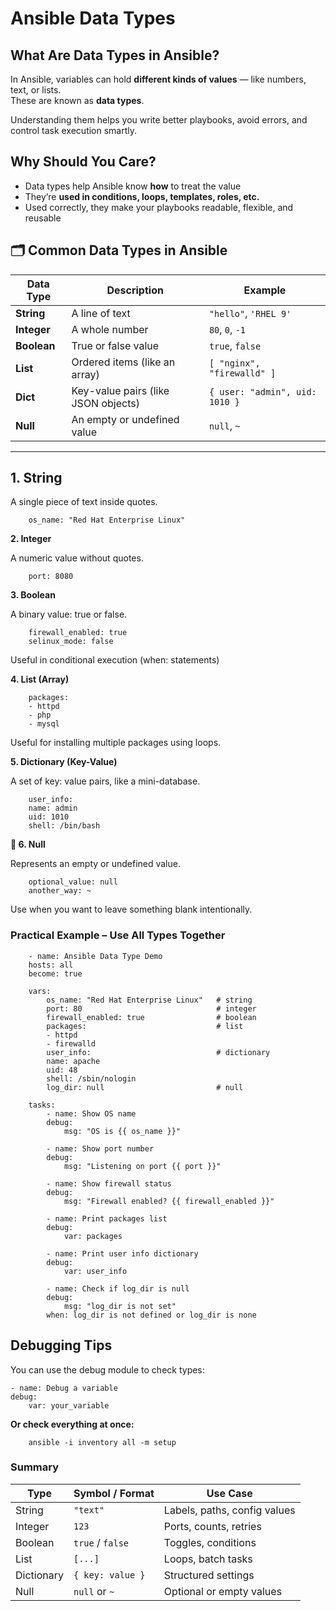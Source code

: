 # Ansible Data Types 

## What Are Data Types in Ansible?

In Ansible, variables can hold **different kinds of values** — like numbers, text, or lists.  
These are known as **data types**.

Understanding them helps you write better playbooks, avoid errors, and control task execution smartly.


## Why Should You Care?

- Data types help Ansible know **how** to treat the value  
- They’re **used in conditions, loops, templates, roles, etc.**  
- Used correctly, they make your playbooks readable, flexible, and reusable


## 🗂️ Common Data Types in Ansible

| Data Type   |       Description                    |         Example                  |
|-------------|--------------------------------------|----------------------------------|
| **String**  | A line of text                       | `"hello"`, `'RHEL 9'`            |
| **Integer** | A whole number                       | `80`, `0`, `-1`                  |
| **Boolean** | True or false value                  | `true`, `false`                  |
| **List**    | Ordered items (like an array)        | `[ "nginx", "firewalld" ]`       |
| **Dict**    | Key-value pairs (like JSON objects)  | `{ user: "admin", uid: 1010 }`   |
| **Null**    | An empty or undefined value          | `null`, `~`                      |

---

## 1. String

 A single piece of text inside quotes.


        os_name: "Red Hat Enterprise Linux"

**2. Integer**   

A numeric value without quotes.

        port: 8080

 **3. Boolean**

 A binary value: true or false.

        firewall_enabled: true
        selinux_mode: false

Useful in conditional execution (when: statements)

**4. List (Array)**

        packages:
        - httpd
        - php
        - mysql

Useful for installing multiple packages using loops.


**5. Dictionary (Key-Value)**

A set of key: value pairs, like a mini-database.

        user_info:
        name: admin
        uid: 1010
        shell: /bin/bash




**🚫 6. Null**

Represents an empty or undefined value.

        optional_value: null
        another_way: ~


Use when you want to leave something blank intentionally.


### Practical Example – Use All Types Together

        - name: Ansible Data Type Demo
        hosts: all
        become: true

        vars:
            os_name: "Red Hat Enterprise Linux"   # string
            port: 80                              # integer
            firewall_enabled: true                # boolean
            packages:                             # list
            - httpd
            - firewalld
            user_info:                            # dictionary
            name: apache
            uid: 48
            shell: /sbin/nologin
            log_dir: null                         # null

        tasks:
            - name: Show OS name
            debug:
                msg: "OS is {{ os_name }}"

            - name: Show port number
            debug:
                msg: "Listening on port {{ port }}"

            - name: Show firewall status
            debug:
                msg: "Firewall enabled? {{ firewall_enabled }}"

            - name: Print packages list
            debug:
                var: packages

            - name: Print user info dictionary
            debug:
                var: user_info

            - name: Check if log_dir is null
            debug:
                msg: "log_dir is not set"
            when: log_dir is not defined or log_dir is none


## Debugging Tips

You can use the debug module to check types:

    - name: Debug a variable
    debug:
        var: your_variable

**Or check everything at once:**

        ansible -i inventory all -m setup


### Summary

| Type       | Symbol / Format  |       Use Case               |
| ---------- | ---------------- | ---------------------------- |
| String     | `"text"`         | Labels, paths, config values |
| Integer    | `123`            | Ports, counts, retries       |
| Boolean    | `true` / `false` | Toggles, conditions          |
| List       | `[...]`          | Loops, batch tasks           |
| Dictionary | `{ key: value }` | Structured settings          |
| Null       | `null` or `~`    | Optional or empty values     |





